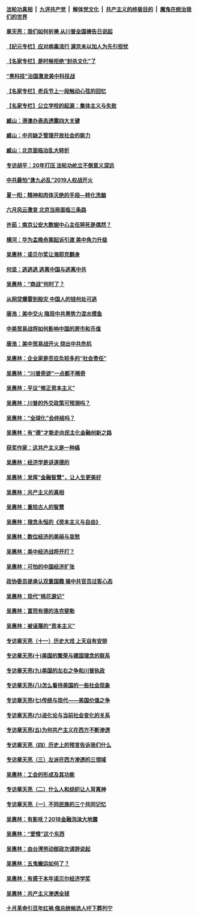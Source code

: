

####  [法轮功真相](../../../../basic/blob/master/README.md?t=06220731) &nbsp;|&nbsp; [九评共产党](../../../../9ping.md/blob/master/README.md?t=06220731) &nbsp;|&nbsp; [解体党文化](../../../../jtdwh.md/blob/master/README.md?t=06220731)  &nbsp;|&nbsp; [共产主义的终极目的](../../../../gczydzjmd.md/blob/master/README.md?t=06220731) &nbsp;|&nbsp; [魔鬼在统治我们的世界](../../../../mgztzwmdsj.md/blob/master/README.md?t=06220731) 

#### [章天亮：我们如何祈祷 从川普全国祷告日说起](../pages/nsc423/n11944627.md?t=06220731) 

#### [【纪元专栏】应对病毒流行 渥京未以加人为先引担忧](../pages/nsc423/n11875714.md?t=06220731) 

#### [【名家专栏】是时候拒绝“封杀文化”了](../pages/nsc423/n11814093.md?t=06220731) 

#### [“黑科技”治国激发美中科技战](../pages/nsc423/n11638056.md?t=06220731) 

#### [【名家专栏】老兵节上一段触动心弦的回忆](../pages/nsc423/n11646016.md?t=06220731) 

#### [【名家专栏】公立学校的起源：集体主义与失败](../pages/nsc423/n11601833.md?t=06220731) 

#### [臧山：港澳办表态透露四大关键](../pages/nsc423/n11421628.md?t=06220731) 

#### [臧山：中共缺乏管理开放社会的能力](../pages/nsc423/n11407457.md?t=06220731) 

#### [臧山：北京面临治乱大转折](../pages/nsc423/n11406895.md?t=06220731) 

#### [专访胡平：20年打压 法轮功屹立不倒意义深远](../pages/nsc423/n11398800.md?t=06220731) 

#### [中共最怕“逢九必乱”2019人权战开火](../pages/nsc423/n11385248.md?t=06220731) 

#### [夏一阳：精神和肉体灭绝的手段—转化洗脑](../pages/nsc423/n11368250.md?t=06220731) 

#### [六月风云激变 北京当局面临三条路](../pages/nsc423/n11313668.md?t=06220731) 

#### [许茹：南京公安大数据中心主任猝死是偶然？](../pages/nsc423/n11064744.md?t=06220731) 

#### [横河：华为孟晚舟案起诉引渡 美中角力升级](../pages/nsc423/n11027230.md?t=06220731) 

#### [吴惠林：诺贝尔奖让海耶克翻身](../pages/nsc423/n10890049.md?t=06220731) 

#### [何坚：逃逃逃 逃离中国与逃离中共](../pages/nsc423/n10592891.md?t=06220731) 

#### [吴惠林：“商战”何时了？](../pages/nsc423/n10573558.md?t=06220731) 

#### [从网贷爆雷到股灾 中国人的钱何处可逃](../pages/nsc423/n10572800.md?t=06220731) 

#### [唐浩：美中交火 隐现中共黑势力混水摸鱼](../pages/nsc423/n10544040.md?t=06220731) 

#### [中美贸易战将如何影响中国的房市和币值](../pages/nsc423/n10543697.md?t=06220731) 

#### [唐浩：美中贸易战开火 烧出中共危机](../pages/nsc423/n10540126.md?t=06220731) 

#### [吴惠林：企业家是否应负较多的“社会责任”](../pages/nsc423/n10535022.md?t=06220731) 

#### [吴惠林：“川普奇迹”一点都不稀奇](../pages/nsc423/n10512808.md?t=06220731) 

#### [吴惠林：平议“修正资本主义”](../pages/nsc423/n10495724.md?t=06220731) 

#### [吴惠林：川普的外交政策可预测吗？](../pages/nsc423/n10462387.md?t=06220731) 

#### [吴惠林：“全球化”会终结吗？](../pages/nsc423/n10452838.md?t=06220731) 

#### [吴惠林：有“德”才能走向民主化金融创新之路](../pages/nsc423/n10432292.md?t=06220731) 

#### [获奖作家：这共产主义是一种癌](../pages/nsc423/n10431541.md?t=06220731) 

#### [吴惠林：经济学是讲道德的](../pages/nsc423/n10398014.md?t=06220731) 

#### [吴惠林：发挥“金融智慧”，让人生更美好](../pages/nsc423/n10375019.md?t=06220731) 

#### [吴惠林：共产主义的真相](../pages/nsc423/n10351394.md?t=06220731) 

#### [吴惠林：重拾古人的智慧](../pages/nsc423/n10337691.md?t=06220731) 

#### [吴惠林：理念永恒的《资本主义与自由》](../pages/nsc423/n10316274.md?t=06220731) 

#### [吴惠林：数位经济的美丽与哀愁](../pages/nsc423/n10292946.md?t=06220731) 

#### [吴惠林：美中经济战将开打？](../pages/nsc423/n10258825.md?t=06220731) 

#### [吴惠林：可怕的中国经济扩张](../pages/nsc423/n10219147.md?t=06220731) 

#### [政协委员提承认双重国籍 揭中共官员过客心态](../pages/nsc423/n10208809.md?t=06220731) 

#### [吴惠林：现代“桃花源记”](../pages/nsc423/n10185234.md?t=06220731) 

#### [吴惠林：富而有德的洛克斐勒](../pages/nsc423/n10142264.md?t=06220731) 

#### [吴惠林：被诬蔑的“资本主义”](../pages/nsc423/n10124816.md?t=06220731) 

#### [专访章天亮（十一）历史大戏 上天自有安排](../pages/nsc423/n10094905.md?t=06220731) 

#### [专访章天亮(十)美国的繁荣与建国理念的联系](../pages/nsc423/n10094899.md?t=06220731) 

#### [专访章天亮(九)美国的左右之争和川普执政](../pages/nsc423/n10094889.md?t=06220731) 

#### [专访章天亮(八)怎么看待美国的一些社会现象](../pages/nsc423/n10094857.md?t=06220731) 

#### [专访章天亮(七)传统与现代——美国价值之争](../pages/nsc423/n10093140.md?t=06220731) 

#### [专访章天亮(六)进化论与当前社会变化的关系](../pages/nsc423/n10092036.md?t=06220731) 

#### [专访章天亮(五)为何共产主义在西方不断渗透](../pages/nsc423/n10083620.md?t=06220731) 

#### [专访章天亮（四）历史上的预言告诉我们什么](../pages/nsc423/n10083606.md?t=06220731) 

#### [专访章天亮（三）左派在西方渗透的三领域](../pages/nsc423/n10081115.md?t=06220731) 

#### [吴惠林：工会的形成及其功能](../pages/nsc423/n10080633.md?t=06220731) 

#### [专访章天亮（二）什么人和组织让人背离神](../pages/nsc423/n10076637.md?t=06220731) 

#### [专访章天亮（一）不同民族的三个共同记忆](../pages/nsc423/n10074188.md?t=06220731) 

#### [吴惠林：有影呒？2018金融泡沫大地震](../pages/nsc423/n10040534.md?t=06220731) 

#### [吴惠林：“爱情”这个东西](../pages/nsc423/n10019423.md?t=06220731) 

#### [吴惠林：由台湾劳动部政次请辞说起](../pages/nsc423/n9979679.md?t=06220731) 

#### [吴惠林：五鬼搬运如何了？](../pages/nsc423/n9925338.md?t=06220731) 

#### [吴惠林：有感于本年诺贝尔经济学奖](../pages/nsc423/n9871883.md?t=06220731) 

#### [吴惠林：共产主义渗透全球](../pages/nsc423/n9812748.md?t=06220731) 

#### [十月革命引百年红祸 俄总统候选人吁下葬列宁](../pages/nsc423/n9810182.md?t=06220731) 

